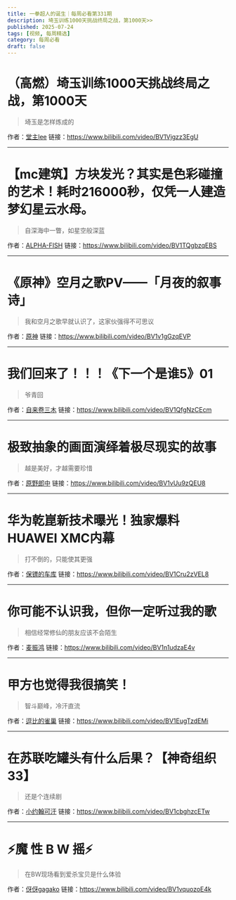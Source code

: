 ```yaml
---
title: 一拳超人的诞生｜每周必看第331期
description: 埼玉训练1000天挑战终局之战，第1000天>>
published: 2025-07-24
tags: [视频, 每周精选]
category: 每周必看
draft: false
---
```


# （高燃）埼玉训练1000天挑战终局之战，第1000天
> 埼玉是怎样炼成的

作者：[堂主lee](https://space.bilibili.com/2035556081)
链接：https://www.bilibili.com/video/BV1Vjgzz3EgU

---

# 【mc建筑】方块发光？其实是色彩碰撞的艺术！耗时216000秒，仅凭一人建造梦幻星云水母。
> 自深海中一瞥，如星空般深蓝

作者：[ALPHA-FISH](https://space.bilibili.com/455983777)
链接：https://www.bilibili.com/video/BV1TQgbzqEBS

---

# 《原神》空月之歌PV——「月夜的叙事诗」
> 我和空月之歌早就认识了，这家伙强得不可思议

作者：[原神](https://space.bilibili.com/401742377)
链接：https://www.bilibili.com/video/BV1v1gGzqEVP

---

# 我们回来了！！！《下一个是谁5》01
> 爷青回

作者：[自来卷三木](https://space.bilibili.com/474702359)
链接：https://www.bilibili.com/video/BV1QfgNzCEcm

---

# 极致抽象的画面演绎着极尽现实的故事
> 越是美好，才越需要珍惜

作者：[原野郎中](https://space.bilibili.com/27717433)
链接：https://www.bilibili.com/video/BV1vUu9zQEU8

---

# 华为乾崑新技术曝光！独家爆料HUAWEI XMC内幕
> 打不倒的，只能使其更强

作者：[保镖的车库](https://space.bilibili.com/1575718735)
链接：https://www.bilibili.com/video/BV1Cru2zVEL8

---

# 你可能不认识我，但你一定听过我的歌
> 相信经常修仙的朋友应该不会陌生

作者：[麦振鸿](https://space.bilibili.com/266771882)
链接：https://www.bilibili.com/video/BV1n1udzaE4v

---

# 甲方也觉得我很搞笑！
> 智斗巅峰，冷汗直流

作者：[逗比的雀巢](https://space.bilibili.com/5294454)
链接：https://www.bilibili.com/video/BV1EugTzdEMi

---

# 在苏联吃罐头有什么后果？【神奇组织33】
> 还是个连续剧

作者：[小约翰可汗](https://space.bilibili.com/23947287)
链接：https://www.bilibili.com/video/BV1cbghzcETw

---

# ⚡️魔 性 B W 摇⚡️
> 在BW现场看到爱杀宝贝是什么体验

作者：[伢伢gagako](https://space.bilibili.com/632887)
链接：https://www.bilibili.com/video/BV1vquozoE4k

